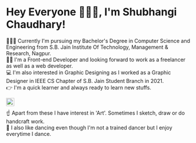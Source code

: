 # Hey Everyone 🙋🏼‍♀️, I'm Shubhangi Chaudhary!

👩🏼‍🎓 Currently I'm pursuing my Bachelor's Degree in Computer Science and Engineering from S.B. Jain Institute Of Technology, Management & Research, Nagpur.<br/>
👩🏼 I'm a Front-end Developer and looking forward to work as a freelancer as well as a web developer. <br/>
💻 I'm also interested in Graphic Designing as I worked as a Graphic Designer in IEEE CS Chapter of S.B. Jain Student Branch in 2021.<br/>
👉 I'm a quick learner and always ready to learn new stuffs.  <br/>

<a href='https://www.linkedin.com/in/shubhangi-chaudhary-620271212/'>
  <img align="left" width="22px" src="https://commons.wikimedia.org/wiki/File:LinkedIn_icon_circle.svg" />
</a> </br>

☝️ Apart from these I have interest in 'Art'. Sometimes I sketch, draw or do handcraft work. </br>
💃 I also like dancing even though I'm not a trained dancer but I enjoy everytime I dance.
